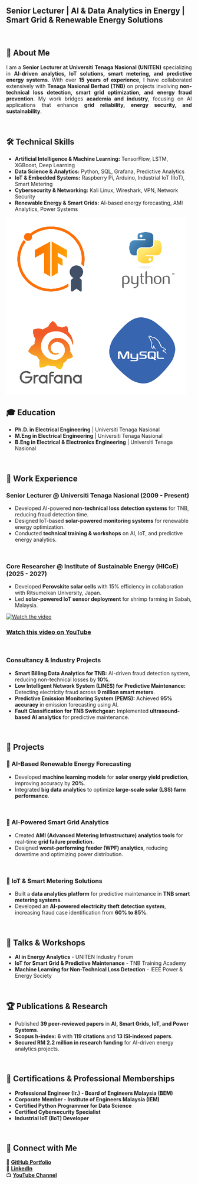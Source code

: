 ## Senior Lecturer | AI & Data Analytics in Energy | Smart Grid & Renewable Energy Solutions  

<br>

## 🚀 About Me  
<p align="justify">
I am a <strong>Senior Lecturer at Universiti Tenaga Nasional (UNITEN)</strong> specializing in <strong>AI-driven analytics, IoT solutions, smart metering, and predictive energy systems</strong>. With over <strong>15 years of experience</strong>, I have collaborated extensively with <strong>Tenaga Nasional Berhad (TNB)</strong> on projects involving <strong>non-technical loss detection, smart grid optimization, and energy fraud prevention</strong>. My work bridges <strong>academia and industry</strong>, focusing on AI applications that enhance <strong>grid reliability, energy security, and sustainability</strong>.
</p>

<br>

## 🛠 Technical Skills  
<p align="justify">
</p>

- **Artificial Intelligence & Machine Learning:** TensorFlow, LSTM, XGBoost, Deep Learning  
- **Data Science & Analytics:** Python, SQL, Grafana, Predictive Analytics  
- **IoT & Embedded Systems:** Raspberry Pi, Arduino, Industrial IoT (IIoT), Smart Metering  
- **Cybersecurity & Networking:** Kali Linux, Wireshark, VPN, Network Security  
- **Renewable Energy & Smart Grids:** AI-based energy forecasting, AMI Analytics, Power Systems  

![](/assets/img/skillsnew.png)

## 🎓 Education  
<p align="justify">
</p>

- **Ph.D. in Electrical Engineering** | Universiti Tenaga Nasional  
- **M.Eng in Electrical Engineering** | Universiti Tenaga Nasional  
- **B.Eng in Electrical & Electronics Engineering** | Universiti Tenaga Nasional  

<br>

## 💼 Work Experience
### **Senior Lecturer @ Universiti Tenaga Nasional (2009 - Present)**  
<p align="justify">
</p>

- Developed AI-powered **non-technical loss detection systems** for TNB, reducing fraud detection time.  
- Designed IoT-based **solar-powered monitoring systems** for renewable energy optimization.  
- Conducted **technical training & workshops** on AI, IoT, and predictive energy analytics.  


<br>

### **Core Researcher @ Institute of Sustainable Energy (HICoE) (2025 - 2027)**  
<p align="justify">
</p>

- Developed **Perovskite solar cells** with 15% efficiency in collaboration with Ritsumeikan University, Japan.  
- Led **solar-powered IoT sensor deployment** for shrimp farming in Sabah, Malaysia.  

[![Watch the video](https://img.youtube.com/vi/SOr5_bDiLEM/maxresdefault.jpg)](https://youtu.be/SOr5_bDiLEM)

### [Watch this video on YouTube](https://youtu.be/SOr5_bDiLEM)

<br>

### **Consultancy & Industry Projects**  
<p align="justify">
</p>

- **Smart Billing Data Analytics for TNB:** AI-driven fraud detection system, reducing non-technical losses by **10%**.  
- **Low Intelligent Network System (LINES) for Predictive Maintenance:** Detecting electricity fraud across **9 million smart meters**.  
- **Predictive Emission Monitoring System (PEMS):** Achieved **95% accuracy** in emission forecasting using AI.  
- **Fault Classification for TNB Switchgear:** Implemented **ultrasound-based AI analytics** for predictive maintenance.  

<br>

## 📂 Projects  
### 🔹 AI-Based Renewable Energy Forecasting  
<p align="justify">
</p>

- Developed **machine learning models** for **solar energy yield prediction**, improving accuracy by **20%**.  
- Integrated **big data analytics** to optimize **large-scale solar (LSS) farm performance**.  

<br>

### 🔹 AI-Powered Smart Grid Analytics  
<p align="justify">
</p>

- Created **AMI (Advanced Metering Infrastructure) analytics tools** for real-time **grid failure prediction**.  
- Designed **worst-performing feeder (WPF) analytics**, reducing downtime and optimizing power distribution.  

<br>

### 🔹 IoT & Smart Metering Solutions  
<p align="justify">
</p>

- Built a **data analytics platform** for predictive maintenance in **TNB smart metering systems**.  
- Developed an **AI-powered electricity theft detection system**, increasing fraud case identification from **60% to 85%**.  

<br>

## 🎤 Talks & Workshops  
<p align="justify">
</p>

- **AI in Energy Analytics** - UNITEN Industry Forum  
- **IoT for Smart Grid & Predictive Maintenance** - TNB Training Academy  
- **Machine Learning for Non-Technical Loss Detection** - IEEE Power & Energy Society  

<br>

## 🏆 Publications & Research  
<p align="justify">
</p>

- Published **39 peer-reviewed papers** in **AI, Smart Grids, IoT, and Power Systems**.  
- **Scopus h-index: 6** with **119 citations** and **13 ISI-indexed papers**.  
- **Secured RM 2.2 million in research funding** for AI-driven energy analytics projects.  

<br>

## 🏅 Certifications & Professional Memberships  
<p align="justify">
</p>

- **Professional Engineer (Ir.) - Board of Engineers Malaysia (BEM)**  
- **Corporate Member - Institute of Engineers Malaysia (IEM)**  
- **Certified Python Programmer for Data Science**  
- **Certified Cybersecurity Specialist**  
- **Industrial IoT (IIoT) Developer**  

<br>

## 📢 Connect with Me  
<p align="justify">
</p>

🔗 [**GitHub Portfolio**](https://prajindra.github.io/myprofile/)  
🔗 [**LinkedIn**](https://www.linkedin.com/in/prajindra/)  
📺 [**YouTube Channel**](https://www.youtube.com/@prajindrasankar5879)  
